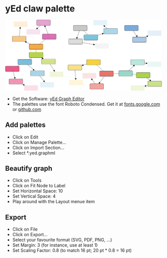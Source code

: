 # yEd claw palette

![](example.png)

- Get the Software: [yEd Graph Editor](https://www.yworks.com/products/yed)
- The palettes use the font Roboto Condensed. Get it at [fonts.google.com](https://fonts.google.com/specimen/Roboto+Condensed) or [github.com](https://github.com/googlefonts/roboto)

## Add palettes

- Click on Edit
- Click on Manage Palette...
- Click on Import Section...
- Select *.yed.graphml

## Beautify graph

- Click on Tools
- Click on Fit Node to Label
- Set Horizontal Space: 10
- Set Vertical Space: 4
- Play around with the Layout menue item

## Export

- Click on File
- Click on Export...
- Select your favourite format (SVG, PDF, PNG, ...)
- Set Margin: 3 (for instance, use at least 1)
- Set Scaling Factor: 0.8 (to match 16 pt; 20 pt * 0.8 = 16 pt)
